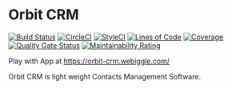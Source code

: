 # Orbit CRM
<a href="https://github.com/sahilofficial671/orbit-crm/actions?query=workflow%3ABuild"><img src="https://github.com/sahilofficial671/orbit-crm/workflows/Build/badge.svg" alt="Build Status"></a>
[![CircleCI](https://circleci.com/gh/sahilofficial671/orbit-crm?style=svg)](https://circleci.com/gh/sahilofficial671/orbit-crm)
[![StyleCI](https://github.styleci.io/repos/316787718/shield?branch=main)](https://github.styleci.io/repos/316787718?branch=main)
[![Lines of Code](https://sonarcloud.io/api/project_badges/measure?project=sahilofficial671_orbit-crm&metric=ncloc)](https://sonarcloud.io/dashboard?id=sahilofficial671_orbit-crm)
[![Coverage](https://sonarcloud.io/api/project_badges/measure?project=sahilofficial671_orbit-crm&metric=coverage)](https://sonarcloud.io/dashboard?id=sahilofficial671_orbit-crm)
[![Quality Gate Status](https://sonarcloud.io/api/project_badges/measure?project=sahilofficial671_orbit-crm&metric=alert_status)](https://sonarcloud.io/dashboard?id=sahilofficial671_orbit-crm)
[![Maintainability Rating](https://sonarcloud.io/api/project_badges/measure?project=sahilofficial671_orbit-crm&metric=sqale_rating)](https://sonarcloud.io/dashboard?id=sahilofficial671_orbit-crm)

Play with App at https://orbit-crm.webiggle.com/

Orbit CRM is light weight Contacts Management Software.

